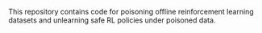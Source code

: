 This repository contains code for poisoning offline reinforcement learning datasets and unlearning safe RL policies under poisoned data.
